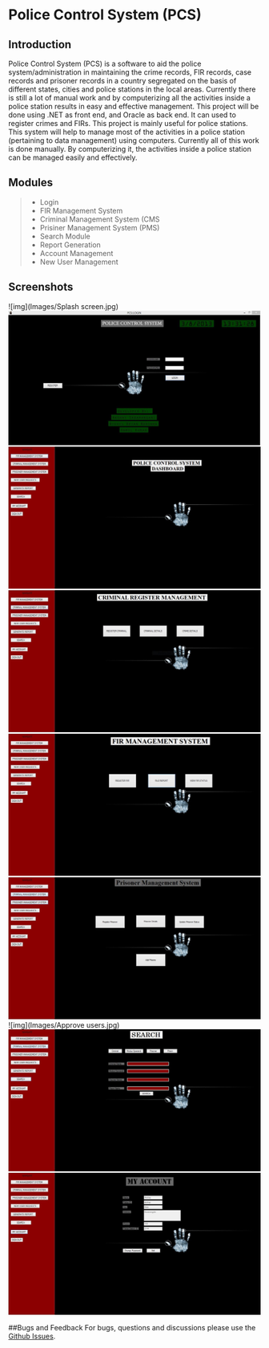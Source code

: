 # Police Control System (PCS)
## Introduction
Police Control System (PCS) is a software to aid the police system/administration in maintaining the crime records, FIR records, case records and prisoner records in a country segregated on the basis of different states, cities and police stations in the local areas. Currently there is still a lot of manual work and by computerizing all the activities inside a police station results in easy and effective management.
This project will be done using .NET as front end, and Oracle as back end. It can used to register crimes and FIRs. This project is mainly useful for police stations. This system will help to manage most of the activities in a police station (pertaining to data management) using computers. Currently all of this work is done manually. By computerizing it, the activities inside a police station can be managed easily and effectively.
## Modules
> * Login
> * FIR Management System
> * Criminal Management System (CMS
> * Prisiner Management System (PMS)
> * Search Module
> * Report Generation
> * Account Management
> * New User Management

## Screenshots
![img](Images/Splash screen.jpg)
![img](Images/Login.jpg)
![img](Images/Dashboard.jpg)
![img](Images/CRM.jpg)
![img](Images/FIR.jpg)
![img](Images/PMS.jpg)
![img](Images/Approve users.jpg)
![img](Images/Search.jpg)
![img](Images/Account.jpg)


##Bugs and Feedback
For bugs, questions and discussions please use the [Github Issues](https://github.com/aksh4y/PCS/issues).
